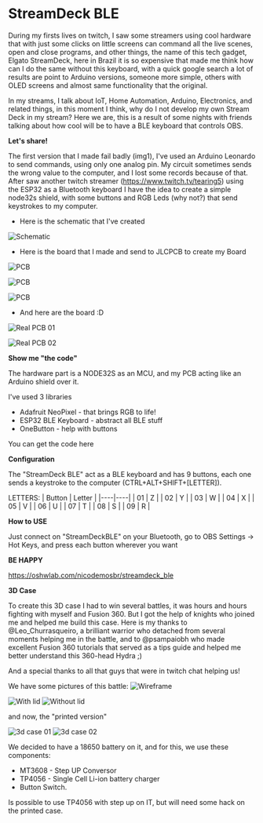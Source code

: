 # StreamDeck BLE

During my firsts lives on twitch, I saw some streamers using cool hardware that with just some clicks on little screens can command all the live scenes, open and close programs, and other things, the name of this tech gadget, Elgato StreamDeck, here in Brazil it is so expensive that made me think how can I do the same without this keyboard, with a quick google search a lot of results are point to Arduino versions, someone more simple, others with OLED screens and almost same functionality that the original.

In my streams, I talk about IoT, Home Automation, Arduino, Electronics, and related things, in this moment I think, why do I not develop my own Stream Deck in my stream? Here we are, this is a result of some nights with friends talking about how cool will be to have a BLE keyboard that controls OBS.

**Let's share!**

The first version that I made fail badly (img1), I've used an Arduino Leonardo to send commands, using only one analog pin. My circuit sometimes sends the wrong value to the computer, and I lost some records because of that. After saw another twitch streamer (https://www.twitch.tv/tearing5) using the ESP32 as a Bluetooth keyboard I have the idea to create a simple node32s shield, with some buttons and RGB Leds (why not?) that send keystrokes to my computer.



-   Here is the schematic that I've created  

![Schematic](assets/schematic.png "Schematic")

-   Here is the board that I made and send to JLCPCB to create my Board

![PCB](assets/pcb01.png "PCB")

![PCB](assets/pcb02.png "PCB")

![PCB](assets/pcb03.png "PCB")

-   And here are the board :D

![Real PCB 01](assets/live01.jpg "Real Life 01")

![Real PCB 02](assets/live02.jpg "Real Life 02")

**Show me "the code"**

The hardware part is a NODE32S as an MCU, and my PCB acting like an Arduino shield over it.

I've used 3 libraries
-   Adafruit NeoPixel - that brings RGB to life!
-   ESP32 BLE Keyboard - abstract all BLE stuff
-   OneButton - help with buttons

You can get the code here

**Configuration**

The "StreamDeck BLE" act as a BLE keyboard and has 9 buttons, each one sends a keystroke to the computer (CTRL+ALT+SHIFT+[LETTER]).

LETTERS:
| Button  | Letter   |
|----|----|
| 01 | Z  |
| 02 | Y  |
| 03 | W  |
| 04 | X  |
| 05 | V  |
| 06 | U  |
| 07 | T  |
| 08 | S  |
| 09 | R  |

**How to USE**

Just connect on "StreamDeckBLE" on your Bluetooth, go to OBS Settings -> Hot Keys, and press each button wherever you want  

**BE HAPPY**

https://oshwlab.com/nicodemosbr/streamdeck_ble

**3D Case**

To create this 3D case I had to win several battles, it was hours and hours fighting with myself and Fusion 360. But I got the help of knights who joined me and helped me build this case. Here is my thanks to @Leo_Churrasqueiro, a brilliant warrior who detached from several moments helping me in the battle, and to @psampaiobh who made excellent Fusion 360 tutorials that served as a tips guide and helped me better understand this 360-head Hydra ;)

And a special thanks to all that guys that were in twitch chat helping us!

We have some pictures of this battle:
![Wireframe](assets/wireframe.png "Wireframe")

![With lid](assets/lado_comtampa.png "With lid")
![Without lid](assets/lado_semtampa.png "Without lid")

and now, the "printed version"

![3d case 01](assets/teclado_frente.png "3D Case")
![3d case 02](assets/Teclado_traseira.png "3D Case")

We decided to have a 18650 battery on it, and for this, we use these components:
- MT3608 - Step UP Conversor
- TP4056 - Single Cell Li-ion battery charger
- Button Switch.

Is possible to use TP4056 with step up on IT, but will need some hack on the printed case.